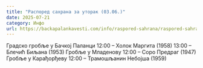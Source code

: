 ```yaml
---
title: "Распоред сахрана за уторак (03.06.)"
date: 2025-07-21
category: Инфо
url: https://backapalankavesti.com/info/raspored-sahrana/raspored-sahrana-za-utorak-03-06/
---
```


Градско гробље у Бачкој Паланци
12:00 – Холок Маргита (1958)
13:00 – Блечић Биљана (1953)
Гробље у Младенову
12:00 – Соро Предраг (1947)
Гробље у Карађорђеву
12:00 – Трамошљанин Небојша (1959)
